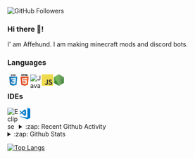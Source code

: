 ![GitHub Followers](https://img.shields.io/github/followers/Affehund?style=plastic&logo=github)

### Hi there 👋!
I' am Affehund. I am making minecraft mods and discord bots.


### Languages
[<img align="left" alt="CSS" width="26px" src="https://raw.githubusercontent.com/github/explore/80688e429a7d4ef2fca1e82350fe8e3517d3494d/topics/css/css.png"/>][css]
[<img align="left" alt="HTML" width="26px" src="https://raw.githubusercontent.com/github/explore/80688e429a7d4ef2fca1e82350fe8e3517d3494d/topics/html/html.png"/>][html]
[<img align="left" alt="Java" width="26px" src="https://cdn.iconscout.com/icon/free/png-256/java-25-226002.png"/>][java]
[<img align="left" alt="Javascript" width="26px" src="https://raw.githubusercontent.com/github/explore/80688e429a7d4ef2fca1e82350fe8e3517d3494d/topics/javascript/javascript.png"/>][javascript]
[<img align="left" alt="Node JS" width="26px" src="https://raw.githubusercontent.com/github/explore/80688e429a7d4ef2fca1e82350fe8e3517d3494d/topics/nodejs/nodejs.png"/>][nodejs]

<br/>

### IDEs
[<img align="left" alt="Eclipse" width="26px" src="https://icons.iconarchive.com/icons/papirus-team/papirus-apps/512/eclipse-icon.png"/>][eclipse]
[<img align="left" alt="Visual Studio Code" width="26px" src="https://raw.githubusercontent.com/github/explore/80688e429a7d4ef2fca1e82350fe8e3517d3494d/topics/visual-studio-code/visual-studio-code.png"/>][vscode]

<br/>
<br/>

<details>
    <summary>:zap: Recent Github Activity</summary>
<!--START_SECTION:activity-->
1. 🗣 Commented on [#1](https://github.com/AllTheMods/ATM-7/issues/1) in [AllTheMods/ATM-7](https://github.com/AllTheMods/ATM-7)
2. 🗣 Commented on [#1](https://github.com/AllTheMods/ATM-7/issues/1) in [AllTheMods/ATM-7](https://github.com/AllTheMods/ATM-7)
3. 🗣 Commented on [#1](https://github.com/Affehund/ForgottenRecipes/issues/1) in [Affehund/ForgottenRecipes](https://github.com/Affehund/ForgottenRecipes)
4. 🗣 Commented on [#1](https://github.com/Affehund/ForgottenRecipes/issues/1) in [Affehund/ForgottenRecipes](https://github.com/Affehund/ForgottenRecipes)
5. 🎉 Merged PR [#2](https://github.com/Affehund/Skiing/pull/2) in [Affehund/Skiing](https://github.com/Affehund/Skiing)
<!--END_SECTION:activity-->
</details>

<details>
    <summary>:zap: Github Stats</summary>
    <img align="left" alt="Affehunds's GitHub Stats" src="https://github-readme-stats-hwa9vez0v.vercel.app/api?username=Affehund&show_icons=true&hide_border=true&theme=dark"/>
</details>

[![Top Langs](https://github-readme-stats.vercel.app/api/top-langs/?username=Affehund&layout=compact&theme=dark)](https://github.com/anuraghazra/github-readme-stats)


[css]: https://en.wikipedia.org/wiki/CSS
[html]: https://en.wikipedia.org/wiki/HTML
[java]: https://www.java.com
[javascript]: https://www.javascript.com
[nodejs]: https://nodejs.org

[eclipse]: https://www.eclipse.org
[vscode]: https://code.visualstudio.com
